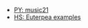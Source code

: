 - [PY: music21](http://web.mit.edu/music21/doc/index.html)
- [HS: Euterpea examples](https://github.com/Euterpea/Euterpea2-Examples)
